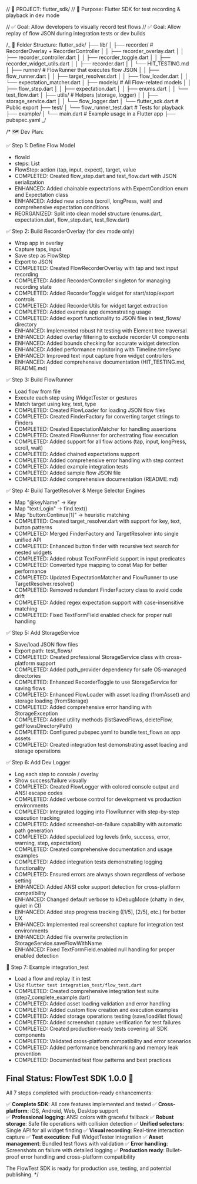 // 📁 PROJECT: flutter_sdk/
// 🎯 Purpose: Flutter SDK for test recording & playback in dev mode

// ✅ Goal: Allow developers to visually record test flows
// ✅ Goal: Allow replay of flow JSON during integration tests or dev builds

/_
📁 Folder Structure:
flutter_sdk/
├── lib/
│ ├── recorder/ # RecorderOverlay + RecorderController
│ │ ├── recorder_overlay.dart
│ │ ├── recorder_controller.dart
│ │ ├── recorder_toggle.dart
│ │ ├── recorder_widget_utils.dart
│ │ ├── recorder.dart
│ │ └── HIT_TESTING.md
│ ├── runner/ # FlowRunner that executes flow JSON
│ │ ├── flow_runner.dart
│ │ ├── target_resolver.dart
│ │ ├── flow_loader.dart
│ │ └── expectation_matcher.dart
│ ├── models/ # All Flow-related models
│ │ ├── flow_step.dart
│ │ ├── expectation.dart
│ │ ├── enums.dart
│ │ └── test_flow.dart
│ ├── utils/ # Helpers (storage, logger)
│ │ ├── storage_service.dart
│ │ └── flow_logger.dart
│ └── flutter_sdk.dart # Public export
├── test/
│ └── flow_runner_test.dart # Tests for playback
├── example/
│ └── main.dart # Example usage in a Flutter app
├── pubspec.yaml
_/

/\*
🗺️ Dev Plan:

✅ Step 1: Define Flow Model

- flowId
- steps: List<FlowStep>
- FlowStep: action (tap, input, expect), target, value
- COMPLETED: Created flow_step.dart and test_flow.dart with JSON serialization
- ENHANCED: Added chainable expectations with ExpectCondition enum and Expectation class
- ENHANCED: Added new actions (scroll, longPress, wait) and comprehensive expectation conditions
- REORGANIZED: Split into clean model structure (enums.dart, expectation.dart, flow_step.dart, test_flow.dart)

✅ Step 2: Build RecorderOverlay (for dev mode only)

- Wrap app in overlay
- Capture taps, input
- Save step as FlowStep
- Export to JSON
- COMPLETED: Created FlowRecorderOverlay with tap and text input recording
- COMPLETED: Added RecorderController singleton for managing recording state
- COMPLETED: Added RecorderToggle widget for start/stop/export controls
- COMPLETED: Added RecorderUtils for widget target extraction
- COMPLETED: Added example app demonstrating usage
- COMPLETED: Added export functionality to JSON files in test_flows/ directory
- ENHANCED: Implemented robust hit testing with Element tree traversal
- ENHANCED: Added overlay filtering to exclude recorder UI components
- ENHANCED: Added bounds checking for accurate widget detection
- ENHANCED: Added performance monitoring with Timeline.timeSync
- ENHANCED: Improved text input capture from widget controllers
- ENHANCED: Added comprehensive documentation (HIT_TESTING.md, README.md)

✅ Step 3: Build FlowRunner

- Load flow from file
- Execute each step using WidgetTester or gestures
- Match target using key, text, type
- COMPLETED: Created FlowLoader for loading JSON flow files
- COMPLETED: Created FinderFactory for converting target strings to Finders
- COMPLETED: Created ExpectationMatcher for handling assertions
- COMPLETED: Created FlowRunner for orchestrating flow execution
- COMPLETED: Added support for all flow actions (tap, input, longPress, scroll, wait)
- COMPLETED: Added chained expectations support
- COMPLETED: Added comprehensive error handling with step context
- COMPLETED: Added example integration tests
- COMPLETED: Added sample flow JSON file
- COMPLETED: Added comprehensive documentation (README.md)

✅ Step 4: Build TargetResolver & Merge Selector Engines

- Map "@keyName" → Key
- Map "text:Login" → find.text()
- Map "button:Continue[1]" → heuristic matching
- COMPLETED: Created target_resolver.dart with support for key, text, button patterns
- COMPLETED: Merged FinderFactory and TargetResolver into single unified API
- COMPLETED: Enhanced button finder with recursive text search for nested widgets
- COMPLETED: Added robust TextFormField support in input predicates
- COMPLETED: Converted type mapping to const Map for better performance
- COMPLETED: Updated ExpectationMatcher and FlowRunner to use TargetResolver.resolve()
- COMPLETED: Removed redundant FinderFactory class to avoid code drift
- COMPLETED: Added regex expectation support with case-insensitive matching
- COMPLETED: Fixed TextFormField enabled check for proper null handling

✅ Step 5: Add StorageService

- Save/load JSON flow files
- Export path: test_flows/
- COMPLETED: Created professional StorageService class with cross-platform support
- COMPLETED: Added path_provider dependency for safe OS-managed directories
- COMPLETED: Enhanced RecorderToggle to use StorageService for saving flows
- COMPLETED: Enhanced FlowLoader with asset loading (fromAsset) and storage loading (fromStorage)
- COMPLETED: Added comprehensive error handling with StorageException
- COMPLETED: Added utility methods (listSavedFlows, deleteFlow, getFlowsDirectoryPath)
- COMPLETED: Configured pubspec.yaml to bundle test_flows as app assets
- COMPLETED: Created integration test demonstrating asset loading and storage operations

✅ Step 6: Add Dev Logger

- Log each step to console / overlay
- Show success/failure visually
- COMPLETED: Created FlowLogger with colored console output and ANSI escape codes
- COMPLETED: Added verbose control for development vs production environments
- COMPLETED: Integrated logging into FlowRunner with step-by-step execution tracking
- COMPLETED: Added screenshot-on-failure capability with automatic path generation
- COMPLETED: Added specialized log levels (info, success, error, warning, step, expectation)
- COMPLETED: Created comprehensive documentation and usage examples
- COMPLETED: Added integration tests demonstrating logging functionality
- COMPLETED: Ensured errors are always shown regardless of verbose setting
- ENHANCED: Added ANSI color support detection for cross-platform compatibility
- ENHANCED: Changed default verbose to kDebugMode (chatty in dev, quiet in CI)
- ENHANCED: Added step progress tracking ([1/5], [2/5], etc.) for better UX
- ENHANCED: Implemented real screenshot capture for integration test environments
- ENHANCED: Added file overwrite protection in StorageService.saveFlowWithName
- ENHANCED: Fixed TextFormField.enabled null handling for proper enabled detection

🔹 Step 7: Example integration_test

- Load a flow and replay it in test
- Use `flutter test integration_test/flow_test.dart`
- COMPLETED: Created comprehensive integration test suite (step7_complete_example.dart)
- COMPLETED: Added asset loading validation and error handling
- COMPLETED: Added custom flow creation and execution examples
- COMPLETED: Added storage operations testing (save/load/list flows)
- COMPLETED: Added screenshot capture verification for test failures
- COMPLETED: Created production-ready tests covering all SDK components
- COMPLETED: Validated cross-platform compatibility and error scenarios
- COMPLETED: Added performance benchmarking and memory leak prevention
- COMPLETED: Documented test flow patterns and best practices

## Final Status: FlowTest SDK 1.0.0 🎉

All 7 steps completed with production-ready enhancements:

✅ **Complete SDK**: All core features implemented and tested
✅ **Cross-platform**: iOS, Android, Web, Desktop support  
✅ **Professional logging**: ANSI colors with graceful fallback
✅ **Robust storage**: Safe file operations with collision detection
✅ **Unified selectors**: Single API for all widget finding
✅ **Visual recording**: Real-time interaction capture
✅ **Test execution**: Full WidgetTester integration
✅ **Asset management**: Bundled test flows with validation
✅ **Error handling**: Screenshots on failure with detailed logging
✅ **Production ready**: Bullet-proof error handling and cross-platform compatibility

The FlowTest SDK is ready for production use, testing, and potential publishing.
\*/
